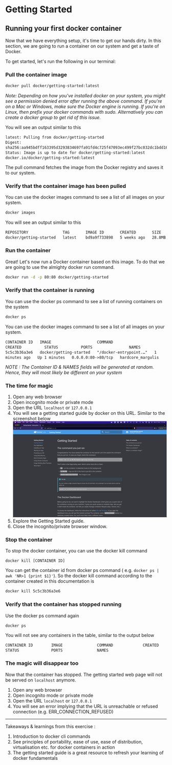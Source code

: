 # Getting Started
## Running your first docker container
Now that we have everything setup, it's time to get our hands dirty. In this section, we are going to run a container on our system and get a taste of Docker.

To get started, let's run the following in our terminal:

### Pull the container image
```bash
docker pull docker/getting-started:latest
```

_Note: Depending on how you've installed docker on your system, you might see a permission denied error after running the above command. If you're on a Mac or Windows, make sure the Docker engine is running. If you're on Linux, then prefix your docker commands with sudo. Alternatively you can create a docker group to get rid of this issue._

You will see an output similar to this
```
latest: Pulling from docker/getting-started
Digest: sha256:aa945bdff163395d3293834697fa91fd4c725f47093ec499f27bc032dc1bdd16
Status: Image is up to date for docker/getting-started:latest
docker.io/docker/getting-started:latest
```

The pull command fetches the image from the Docker registry and saves it to our system. 

### Verify that the container image has been pulled
You can use the docker images command to see a list of all images on your system.

```bash
docker images
```

You will see an output similar to this
```
REPOSITORY               TAG       IMAGE ID       CREATED       SIZE
docker/getting-started   latest    bd9a9f733898   5 weeks ago   28.8MB
```


### Run the container
Great! Let's now run a Docker container based on this image. To do that we are going to use the almighty docker run command.

```bash
docker run -d -p 80:80 docker/getting-started
```

### Verify that the container is running
You can use the docker ps command to see a list of running containers on the system

```bash
docker ps
```

You can use the docker images command to see a list of all images on your system.
```
CONTAINER ID   IMAGE                    COMMAND                  CREATED          STATUS          PORTS                NAMES
5c5c3b36a3e6   docker/getting-started   "/docker-entrypoint.…"   1 minutes ago   Up 1 minutes   0.0.0.0:80->80/tcp   hardcore_margulis
```

_NOTE : The Container ID & NAMES fields will be generated at random. Hence, they will most likely be different on your system_

### The time for magic

1. Open any web browser
2. Open incognito mode or private mode
3. Open the URL ``localhost`` or `127.0.0.1`
4. You will see a getting started guide by docker on this URL. Similar to the screenshot below
   ![Screenshot](./webpage_screenshot.png)
5. Explore the Getting Started guide.
6. Close the incognito/private browser window.


### Stop the container

To stop the docker container, you can use the docker kill command

```
docker kill [CONTAINER ID]
```

You can get the container id from docker ps command ( e.g. `docker ps | awk 'NR>1 {print $1}'`). So the docker kill command according to the container created in this documentation is
```bash
docker kill 5c5c3b36a3e6
```

### Verify that the container has stopped running

Use the docker ps command again
```bash
docker ps
```

You will not see any containers in the table, similar to the output below
```
CONTAINER ID        IMAGE               COMMAND             CREATED             STATUS              PORTS               NAMES
```

### The magic will disappear too

Now that the container has stopped. The getting started web page will not be served on `localhost` anymore.

1. Open any web browser
2. Open incognito mode or private mode
3. Open the URL ``localhost`` or `127.0.0.1`
4. You will see an error implying that the URL is unreachable or refused connection (e.g. ERR_CONNECTION_REFUSED)

----

Takeaways & learnings from this exercise :

1. Introduction to docker cli commands
2. See principles of portability, ease of use, ease of distribution, virtualisation etc. for docker containers in action
3. The getting started guide is a great resource to refresh your learning of docker fundamentals